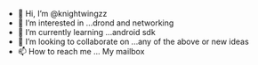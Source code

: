 - 👋 Hi, I’m @knightwingzz
- 👀 I’m interested in ...drond and networking 
- 🌱 I’m currently learning ...android sdk
- 💞️ I’m looking to collaborate on ...any of the above or new ideas
- 📫 How to reach me ... My mailbox

<!---
knightwingzz/knightwingzz is a ✨ special ✨ repository because its `README.md` (this file) appears on your GitHub profile.
You can click the Preview link to take a look at your changes.
--->
